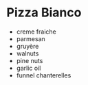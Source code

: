 # Pizza Bianco

 - creme fraiche
 - parmesan
 - gruyère
 - walnuts
 - pine nuts
 - garlic oil
 - funnel chanterelles
